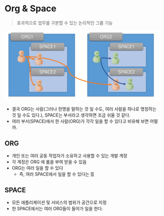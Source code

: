 # Org & Space
> 효과적으로
업무를 구분할 수 있는 논리적인 그룹 기능

![OrgSpace](./image/OrgSpace.JPG)
- 결국 ORG는 사람(그러나 한명을 말하는 것 일 수도, 여러 사람을 하나로 명칭하는 것 일 수도 있다.), SPACE는 부서라고 생각하면 조금 쉬울 것 같다.
- 여러 부서(SPACE)에서 한 사람(ORG)가 각각 일을 할 수 있다고 비유해 보면 어떨까.


## ORG
- 개인 또는 여러 공동 작업자가 소유하고 사용할 수 있는 개발 계정
- 각 계정은 ORG 에 롤을 부여 받을
수 있음
- ORG는 여러 일을 할 수 있다
  - 즉, 여러 SPACE에서 일을 할 수 있다는 뜼

## SPACE
- 모든 애플리케이션 및 서비스의
범위가 공간으로 지정
- 한 SPACE에서는 여러 ORG들이 들어가 일을 한다.